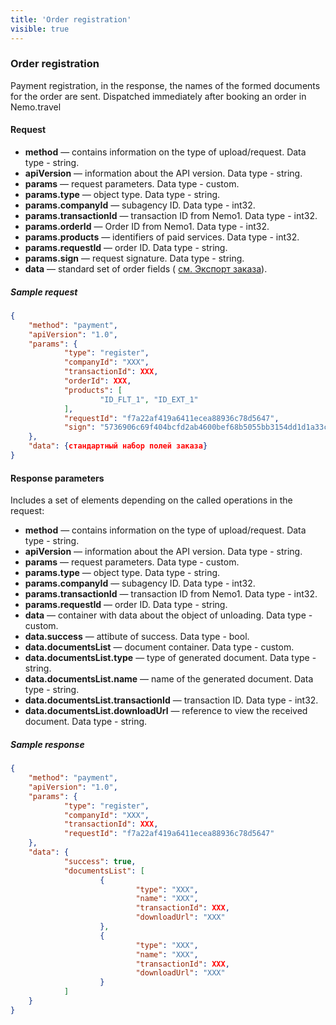 ```yaml
---
title: 'Order registration'
visible: true
---
```


### Order registration

Payment registration, in the response, the names of the formed documents for the order are sent. Dispatched immediately after booking an order in Nemo.travel

#### Request

-   **method** — contains information on the type of upload/request. Data type - string.
-   **apiVersion** — information about the API version. Data type - string. 
-   **params** — request parameters. Data type - custom.
-   **params.type** — object type. Data type - string.
-   **params.companyId** — subagency ID. Data type - int32. 
-   **params.transactionId** — transaction ID from Nemo1. Data type - int32. 
-   **params.orderId** — Order ID from Nemo1. Data type - int32. 
-   **params.products** — identifiers of paid services. Data type - int32. 
-   **params.requestId** — order ID. Data type - string.
-   **params.sign** — request signature. Data type - string.
-   **data** — standard set of order fields ( [см. Экспорт заказа](/nemo-backoffice-api/json_api/order_export)).

##### Sample request 
```json
{
    "method": "payment",
    "apiVersion": "1.0",
    "params": {
        	"type": "register",
        	"companyId": "XXX",
        	"transactionId": XXX,
        	"orderId": XXX,
        	"products": [
                	"ID_FLT_1", "ID_EXT_1"
        	],
        	"requestId": "f7a22af419a6411ecea88936c78d5647",
        	"sign": "5736906c69f404bcfd2ab4600bef68b5055bb3154dd1d1a33ca6d0c9618c59b7"
    },
    "data": {стандартный набор полей заказа}
}
```

#### Response parameters

Includes a set of elements depending on the called operations in the request:

-   **method** — contains information on the type of upload/request. Data type - string.
-   **apiVersion** — information about the API version. Data type - string. 
-   **params** — request parameters. Data type - custom.
-   **params.type** — object type. Data type - string.
-   **params.companyId** — subagency ID. Data type - int32.
-   **params.transactionId** — transaction ID from Nemo1. Data type - int32.
-   **params.requestId** — order ID. Data type - string.
-   **data** — container with data about the object of unloading. Data type - custom.
-   **data.success** — attibute of success. Data type - bool.
-   **data.documentsList** — document container. Data type - custom.
-   **data.documentsList.type** — type of generated document. Data type - string.
-   **data.documentsList.name** — name of the generated document. Data type - string. 
-   **data.documentsList.transactionId** — transaction ID. Data type - int32.
-   **data.documentsList.downloadUrl** — reference to view the received document. Data type - string.


##### Sample response
```json
{
    "method": "payment",
    "apiVersion": "1.0",
    "params": {
        	"type": "register",
        	"companyId": "XXX",
        	"transactionId": XXX,
        	"requestId": "f7a22af419a6411ecea88936c78d5647"
    },
    "data": {
        	"success": true,
        	"documentsList": [
                	{
                        	"type": "XXX",
                        	"name": "XXX",
                        	"transactionId": XXX,
                        	"downloadUrl": "XXX"
                	},
                	{
                        	"type": "XXX",
                        	"name": "XXX",
                        	"transactionId": XXX,
                        	"downloadUrl": "XXX"
                	}
        	]
    }
}
```

